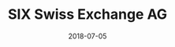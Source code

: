 ---
title:          "SIX Swiss Exchange AG"
date:           "2018-07-05"
draft:          false
robotsExclude:  true
---